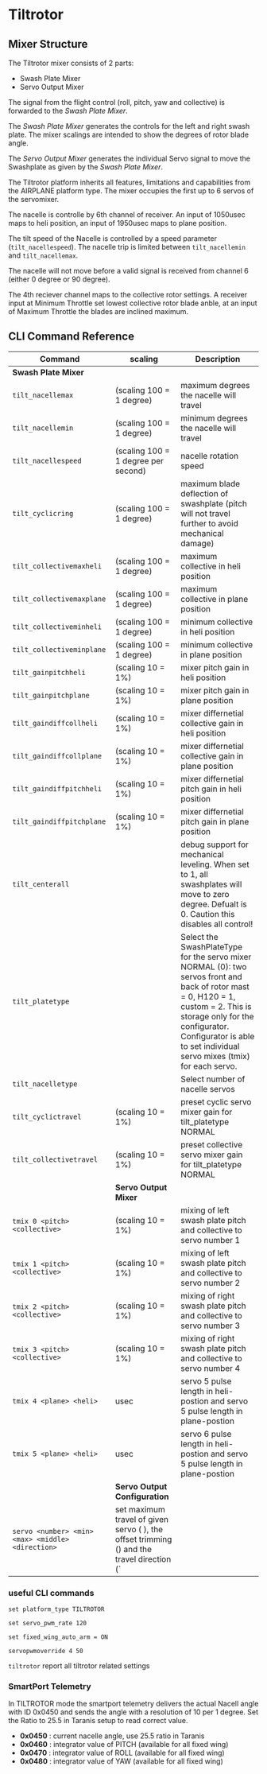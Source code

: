 

# Tiltrotor

## Mixer Structure

The Tiltrotor mixer consists of 2 parts:

- Swash Plate Mixer
- Servo Output Mixer

The signal from the flight control (roll, pitch, yaw and collective) is forwarded to the _Swash Plate Mixer_.

The _Swash Plate Mixer_ generates the controls for the left and right swash plate. The mixer scalings are intended to show the degrees of rotor blade angle.

The _Servo Output Mixer_ generates the individual Servo signal to move the Swashplate as given by the _Swash Plate Mixer_.

The Tiltrotor platform inherits all features, limitations and capabilities from the AIRPLANE platform type. The mixer occupies the first up to 6 servos of the servomixer.

The nacelle is controlle by 6th channel of receiver. An input of 1050usec maps to heli position, an input of 1950usec maps to plane position.

The tilt speed of the Nacelle is controlled by a speed parameter (`tilt_nacellespeed`). The nacelle trip is limited between `tilt_nacellemin` and `tilt_nacellemax`.

The nacelle will not move before a valid signal is received from channel 6 (either 0 degree or 90 degree).

The 4th reciever channel maps to the collective rotor settings. A receiver input at Minimum Throttle set lowest collective rotor blade anble, at an input of  Maximum Throttle the blades are inclined maximum.

## CLI Command Reference

| Command | scaling  | Description |
|-------------------------------------------|-----------------|-------------------------------|
| **Swash Plate Mixer** | | |  
| `tilt_nacellemax` |(scaling 100 = 1 degree) | maximum degrees the nacelle will travel |
| `tilt_nacellemin` | (scaling 100 = 1 degree)   |  minimum degrees the nacelle will travel |
| `tilt_nacellespeed` | (scaling 100 = 1 degree per second)   | nacelle rotation speed | 
| `tilt_cyclicring` |  (scaling 100 = 1 degree)| maximum blade deflection of swashplate (pitch will not travel further to avoid mechanical damage) |
| `tilt_collectivemaxheli` |  (scaling 100 = 1 degree)| maximum collective in heli position |
| `tilt_collectivemaxplane` |  (scaling 100 = 1 degree)|  maximum collective in plane position |
| `tilt_collectiveminheli` |  (scaling 100 = 1 degree)|  minimum collective in heli position |
| `tilt_collectiveminplane` | (scaling 100 = 1 degree) |   minimum collective in plane position|
| `tilt_gainpitchheli` | (scaling 10 = 1%) |  mixer pitch gain in heli position |
| `tilt_gainpitchplane` | (scaling 10 = 1%) | mixer pitch gain in plane position |
| `tilt_gaindiffcollheli` |  (scaling 10 = 1%)| mixer differnetial collective gain in heli position  |
| `tilt_gaindiffcollplane` | (scaling 10 = 1%) | mixer differnetial collective gain in plane position  |
| `tilt_gaindiffpitchheli` | (scaling 10 = 1%) | mixer differnetial pitch gain in heli position  |
| `tilt_gaindiffpitchplane` | (scaling 10 = 1%) | mixer differnetial pitch gain in plane position  |
| `tilt_centerall` |  | debug support for mechanical leveling. When set to 1, all swashplates will move to zero degree. Defualt is 0. Caution this disables all control! |
| `tilt_platetype` |  | Select the SwashPlateType for the servo mixer NORMAL (0): two servos front and back of rotor mast = 0, H120 = 1, custom = 2. This is storage only for the configurator. Configurator is able to set individual servo mixes (tmix) for each servo.
| `tilt_nacelletype` |  | Select number of nacelle servos  |
| `tilt_cyclictravel` | (scaling 10 = 1%) | preset cyclic servo mixer gain for tilt_platetype NORMAL |
| `tilt_collectivetravel` | (scaling 10 = 1%)  | preset collective servo mixer gain for tilt_platetype NORMAL |
| | **Servo Output Mixer** |
| `tmix 0 <pitch> <collective>` | (scaling 10 = 1%) | mixing of left swash plate pitch and collective to servo number 1 |
| `tmix 1 <pitch> <collective>` | (scaling 10 = 1%) | mixing of left swash plate pitch and collective to servo number 2 |
| `tmix 2 <pitch> <collective>` | (scaling 10 = 1%) | mixing of right swash plate pitch and collective to servo number 3 |
| `tmix 3 <pitch> <collective>` | (scaling 10 = 1%) | mixing of right swash plate pitch and collective to servo number 4 |
| `tmix 4 <plane> <heli>` | usec | servo 5 pulse length in heli-postion and  servo 5 pulse length in plane-postion|
| `tmix 5 <plane> <heli>` | usec | servo 6 pulse length in heli-postion and  servo 5 pulse length in plane-postion|
| | **Servo Output Configuration** |
| `servo <number> <min> <max> <middle> <direction>` | set maximum travel of given servo (<min> <max>), the offset trimming (<middle>) and the travel direction (<direction>` |  |  | 100 normal, <direction>` |  |  | 101 reverse) |

### useful CLI commands

`set platform_type TILTROTOR`

`set servo_pwm_rate 120`

`set fixed_wing_auto_arm = ON`

`servopwmoverride 4 50`

`tiltrotor`  report all tiltrotor related settings


### SmartPort Telemetry

In TILTROTOR mode the smartport telemetry delivers the actual Nacell angle with ID 0x0450 and sends the angle with a resolution of 10 per 1 degree. Set the Ratio to 25.5 in Taranis setup to read correct value.

* **0x0450** : current nacelle angle, use 25.5 ratio in Taranis
* **0x0460** : integrator value of PITCH (available for all fixed wing)
* **0x0470** : integrator value of ROLL (available for all fixed wing)
* **0x0480** : integrator value of YAW (available for all fixed wing)
